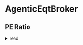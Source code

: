 # AgenticEqtBroker

## PE Ratio
<details>
  <summary>read</summary>

  Selecting stocks by Price-to-Earnings (P/E) ratio is a popular value investing strategy. Here's a structured way to approach this, along with tools and considerations to help you make informed decisions:


---

✅ What is P/E Ratio?

Formula:


\text{P/E Ratio} = \frac{\text{Market Price per Share}}{\text{Earnings per Share (EPS)}}

Low P/E: May indicate undervaluation or weak growth prospects.

High P/E: May indicate overvaluation or strong expected growth.



---

🎯 Step-by-Step: Selecting Stocks by P/E Ratio

1. Set Your Investment Goals

Long-term value or short-term gain?

Are you looking for growth or undervalued stocks?


2. Filter by Sector/Industry

Different sectors have different average P/E ratios.

Tech: High P/E often normal.

Utilities: Low P/E is standard.



3. Screen for Stocks by P/E

Use stock screeners (free tools):

Finviz: https://finviz.com/screener.ashx

Yahoo Finance: https://finance.yahoo.com/screener

TradingView, Simply Wall St, or Screener.in (for Indian markets)


Typical Filters:

P/E Ratio: Less than 15 or 20 (or compare to sector average)

Market Cap: > $1B (for stability)

EPS Growth (5Y): Positive

Debt/Equity: < 1


Example Finviz filter:

P/E < 15 AND EPS growth past 5 years > 5% AND Debt/Equity < 1

4. Compare to Sector Average

Look up sector median P/E via:

Finviz Sector Performance

GuruFocus or Morningstar


Tip: A stock with a P/E of 12 when the sector average is 25 might be undervalued — but investigate why.


---

🔍 Red Flags to Watch Out For

Very low P/E (<5): Could mean poor future outlook or accounting issues.

Negative earnings: P/E is meaningless if EPS is negative.

One-time earnings spikes or losses can distort P/E.



---

📊 Augment with Other Metrics

PEG Ratio (P/E / EPS growth rate): Useful for growth stocks.

Return on Equity (ROE): Is the company efficient?

Free Cash Flow: Is it generating real money?



---

🛠️ Want a Python Script to Automate This?

I can give you a script that:

Fetches P/E data from Yahoo Finance or a public API

Compares with sector averages

Filters stocks below a threshold


Just let me know your preferred market (e.g., US, India), and the platform (local script, Jupyter notebook, etc.).


---

Would you like help with:

A custom stock screener script?

A spreadsheet template to compare P/E ratios?

An analysis of specific stocks you're considering?


Let me know how deep you want to go.


</details>

